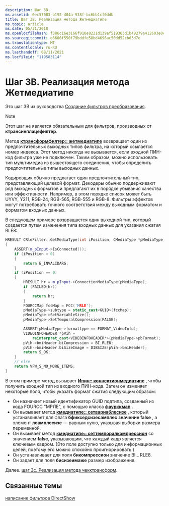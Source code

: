 ```yaml
---
description: Шаг 3B.
ms.assetid: 0ec57083-b192-404a-938f-bc6bb1cf0ddb
title: Шаг 3B. Реализация метода Жетмедиатипе
ms.topic: article
ms.date: 05/31/2018
ms.openlocfilehash: f386c16e3166f910e8221d139af519363d1b49279a412603e0cfddfa41773ede
ms.sourcegitcommit: e6600f550f79bddfe58bd4696ac50dd52cb03d7e
ms.translationtype: MT
ms.contentlocale: ru-RU
ms.lasthandoff: 08/11/2021
ms.locfileid: "119583114"
---
```

# <a name="step-3b-implement-the-getmediatype-method"></a>Шаг 3B. Реализация метода Жетмедиатипе

Это шаг 3B из руководства [Создание фильтров преобразования](writing-transform-filters.md).

> [!Note]  
> Этот шаг не является обязательным для фильтров, производных от **ктрансинплацефилтер**.

 

Метод [**ктрансформфилтер:: жетмедиатипе**](ctransformfilter-getmediatype.md) возвращает один из предпочтительных выходных типов фильтра, на который ссылается номер индекса. Этот метод никогда не вызывается, если входной ПИН-код фильтра уже не подключен. Таким образом, можно использовать тип мультимедиа из вышестоящего соединения, чтобы определить предпочтительные типы выходных данных.

Кодировщик обычно предлагает один предпочтительный тип, представляющий целевой формат. Декодеры обычно поддерживают ряд выходных форматов и предлагают их в порядке убывания качества или эффективности. Например, в этом порядке список может быть UYVY, Y211, RGB-24, RGB-565, RGB-555 и RGB-8. Фильтры эффектов могут потребовать точного соответствия между выходным форматом и форматом входных данных.

В следующем примере возвращается один выходной тип, который создается путем изменения типа входных данных для указания сжатия RLE8:


```C++
HRESULT CRleFilter::GetMediaType(int iPosition, CMediaType *pMediaType)
{
    ASSERT(m_pInput->IsConnected());
    if (iPosition < 0)
    {
        return E_INVALIDARG;
    }
    if (iPosition == 0)
    {
        HRESULT hr = m_pInput->ConnectionMediaType(pMediaType);
        if (FAILED(hr))
        {
            return hr;
        }
        FOURCCMap fccMap = FCC('MRLE'); 
        pMediaType->subtype = static_cast<GUID>(fccMap);
        pMediaType->SetVariableSize();
        pMediaType->SetTemporalCompression(FALSE);

        ASSERT(pMediaType->formattype == FORMAT_VideoInfo);
        VIDEOINFOHEADER *pVih =
            reinterpret_cast<VIDEOINFOHEADER*>(pMediaType->pbFormat);
        pVih->bmiHeader.biCompression = BI_RLE8;
        pVih->bmiHeader.biSizeImage = DIBSIZE(pVih->bmiHeader); 
        return S_OK;
    }
    // else
    return VFW_S_NO_MORE_ITEMS;
}
```



В этом примере метод вызывает [**Ипин:: коннектионмедиатипе**](/windows/desktop/api/Strmif/nf-strmif-ipin-connectionmediatype) , чтобы получить входной тип из входного ПИН-кода. Затем он изменяет некоторые поля, чтобы указать формат сжатия следующим образом:

-   Он назначает новый идентификатор GUID подтипа, созданный из кода FOURCC "МРЛЕ", с помощью класса [**фаурккмап**](fourccmap.md) .
-   Он вызывает метод [**кмедиатипе:: сетвариаблесизе**](cmediatype-setvariablesize.md) , который устанавливает для флага **бфикседсизесамплес** **значение false** , а элемент **лсамплесизе** — равным нулю, указывая выборки размера переменной.
-   Он вызывает метод [**кмедиатипе:: сеттемпоралкомпрессион**](cmediatype-settemporalcompression.md) со значением **false**, указывающим, что каждый кадр является ключевым кадром. (Это поле доступно только для информационных целей, поэтому его можно спокойно проигнорировать.)
-   Он устанавливает для поля **бикомпрессион** значение BI \_ RLE8.
-   Он задает для поля **бисизеимаже** размер изображения.

Далее. [шаг 3c. Реализация метода чекктрансформ](step-3c--implement-the-checktransform-method.md).

## <a name="related-topics"></a>Связанные темы

<dl> <dt>

[написание фильтров DirectShow](writing-directshow-filters.md)
</dt> </dl>

 

 



